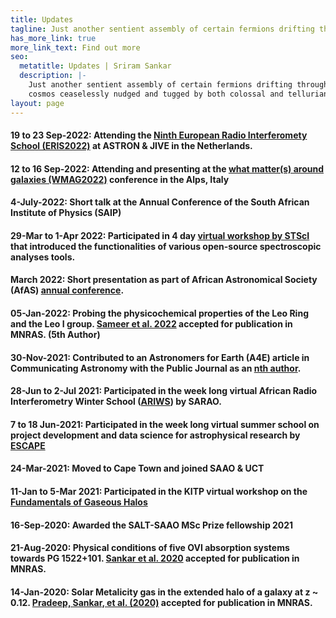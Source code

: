 ```yaml
---
title: Updates
tagline: Just another sentient assembly of certain fermions drifting through the cosmos ceaselessly nudged and tugged by both colossal and tellurian forces
has_more_link: true
more_link_text: Find out more
seo:
  metatitle: Updates | Sriram Sankar
  description: |-
    Just another sentient assembly of certain fermions drifting through the
    cosmos ceaselessly nudged and tugged by both colossal and tellurian forces
layout: page
---
```


#### 19 to 23 Sep-2022: Attending the [Ninth European Radio Interferomety School (ERIS2022)](https://www.jive.eu/eris2022/index.php) at ASTRON & JIVE in the Netherlands.

#### 12 to 16 Sep-2022: Attending and presenting at the [what matter(s) around galaxies (WMAG2022)](https://sites.google.com/unimib.it/gas2022/home) conference in the Alps, Italy 

#### 4-July-2022: Short talk at the Annual Conference of the South African Institute of Physics (SAIP)

#### 29-Mar to 1-Apr 2022: Participated in 4 day [virtual workshop by STScI](https://www.stsci.edu/contents/events/stsci/2022/march/large-volume-spectroscopic-analyses-of-agn-and-star-forming-galaxies-in-the-era-of-jwst) that introduced the functionalities of various open-source spectroscopic analyses tools.

#### March 2022: Short presentation as part of African Astronomical Society (AfAS) [annual conference](https://www.africanastronomicalsociety.org/afas2022-ga/).

#### 05-Jan-2022: Probing the physicochemical properties of the Leo Ring and the Leo I group. [Sameer et al. 2022](https://ui.adsabs.harvard.edu/abs/2022MNRAS.510.5796S/abstract) accepted for publication in MNRAS. (5th Author)

#### 30-Nov-2021: Contributed to an Astronomers for Earth (A4E) article in Communicating Astronomy with the Public Journal as an [nth author](https://ui.adsabs.harvard.edu/abs/2021CAPJ...30...28F/abstract). 

#### 28-Jun to 2-Jul 2021: Participated in the week long virtual African Radio Interferometry Winter School ([ARIWS](https://www.sarao.ac.za/african-radio-interferometry-winter-school/)) by SARAO.

#### 7 to 18 Jun-2021: Participated in the week long virtual summer school on project development and data science for astrophysical research by [ESCAPE](https://escape2020.github.io/school2021/)

#### **24-Mar-2021: Moved to Cape Town and joined SAAO & UCT**

#### 11-Jan to 5-Mar 2021: Participated in the KITP virtual workshop on the [Fundamentals of Gaseous Halos](https://www.kitp.ucsb.edu/activities/halo21)

#### 16-Sep-2020: Awarded the SALT-SAAO MSc Prize fellowship 2021

#### 21-Aug-2020: Physical conditions of five OVI absorption systems towards PG 1522+101. [Sankar et al. 2020](https://ui.adsabs.harvard.edu/abs/2020MNRAS.498.4864S/abstract) accepted for publication in MNRAS.

#### 14-Jan-2020: Solar Metalicity gas in the extended halo of a galaxy at z ~ 0.12. [Pradeep, Sankar, et al. (2020)](https://ui.adsabs.harvard.edu/abs/2020MNRAS.493..250P/abstract) accepted for publication in MNRAS.
